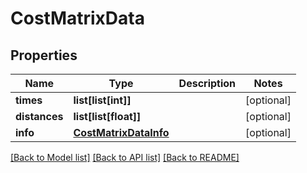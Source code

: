# CostMatrixData

## Properties
Name | Type | Description | Notes
------------ | ------------- | ------------- | -------------
**times** | **list[list[int]]** |  | [optional] 
**distances** | **list[list[float]]** |  | [optional] 
**info** | [**CostMatrixDataInfo**](CostMatrixDataInfo.md) |  | [optional] 

[[Back to Model list]](../README.md#documentation-for-models) [[Back to API list]](../README.md#documentation-for-api-endpoints) [[Back to README]](../README.md)


